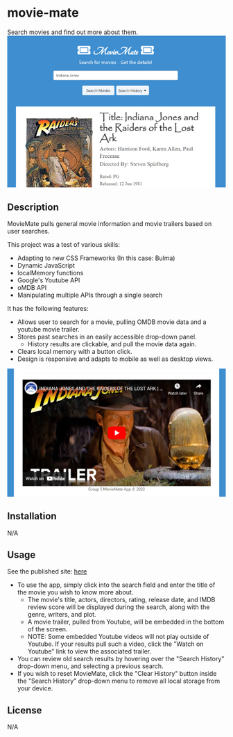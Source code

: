 # movie-mate
Search movies and find out more about them.
![Image of my app](./assets/imgs/MovieMate-01.png)
## Description
MovieMate pulls general movie information and movie trailers based on user searches.

This project was a test of various skills:
- Adapting to new CSS Frameworks (In this case: Bulma)
- Dynamic JavaScript
- localMemory functions
- Google's Youtube API
- oMDB API
- Manipulating multiple APIs through a single search

It has the following features:
- Allows user to search for a movie, pulling  OMDB movie data and a youtube movie trailer.
- Stores past searches in an easily accessible drop-down panel.
    - History results are clickable, and pull the movie data again.
- Clears local memory with a button click.
- Design is responsive and adapts to mobile as well as desktop views.

![Image of mobile orientation](./assets/imgs/MovieMate-02.png)

## Installation
N/A

## Usage

See the published site: [here](https://stevengoldbergm.github.io/movie-mate/)
- To use the app, simply click into the search field and enter the title of the movie you wish to know more about.
    - The movie's title, actors, directors, rating, release date, and IMDB review score will be displayed during the search, along with the genre, writers, and plot.
    - A movie trailer, pulled from Youtube, will be embedded in the bottom of the screen.
    - NOTE: Some embedded Youtube videos will not play outside of Youtube. If your results pull such a video, click the "Watch on Youtube" link to view the associated trailer.
- You can review old search results by hovering over the "Search History" drop-down menu, and selecting a previous search.
- If you wish to reset MovieMate, click the "Clear History" button inside the "Search History" drop-down menu to remove all local storage from your device.

## License
N/A